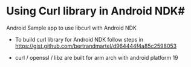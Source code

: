 # Using Curl library in Android NDK#


Android Sample app to use libcurl with Android NDK

* To build curl library for Android NDK follow steps in https://gist.github.com/bertrandmartel/d964444f4a85c2598053

* curl / openssl / libz are built for arm arch with android platform 19

